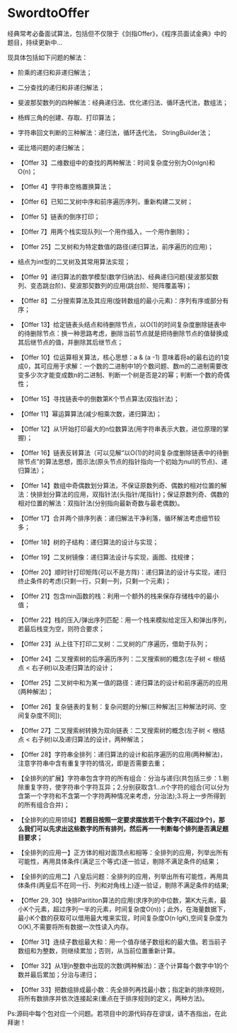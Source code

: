 # SwordtoOffer
经典常考必备面试算法，包括但不仅限于《剑指Offer》，《程序员面试金典》中的题目，持续更新中...

现具体包括如下问题的解法：

 - 阶乘的递归和非递归解法；
 
 - 二分查找的递归和非递归解法；
 
 - 斐波那契数列的四种解法：经典递归法、优化递归法、循环迭代法，数组法；

 - 杨辉三角的创建、存取、打印算法；
 
 - 字符串回文判断的三种解法：递归法，循环迭代法， StringBuilder法；
 
 - 诺比塔问题的递归解法；
 
 - 【Offer 3】二维数组中的查找的两种解法：时间复杂度分别为O(nlgn)和O(n)；

 - 【Offer 4】字符串空格置换算法；

 - 【Offer 6】已知二叉树中序和前序遍历序列，重新构建二叉树；

 - 【Offer 5】链表的倒序打印；

 - 【Offer 7】用两个栈实现队列(一个用作插入，一个用作删除)；

 - 【Offer 25】二叉树和为特定数值的路径(递归算法，前序遍历的应用)；

 - 结点为int型的二叉树及其常用算法实现；
 
 - 【Offer 9】递归算法的数学模型(数学归纳法)、经典递归问题(斐波那契数列、变态跳台阶)、斐波那契数列的应用(跳台阶、矩阵覆盖等)；
 
 - 【Offer 8】二分搜索算法及其应用(旋转数组的最小元素)：序列有序或部分有序；
 
 - 【Offer 13】给定链表头结点和待删除节点，以O(1)的时间复杂度删除链表中的待删除节点：换一种思路考虑，删除当前节点就是把待删除节点的值替换成其后继节点的值，并删除其后继节点；

 - 【Offer 10】位运算相关算法，核心思想：a & (a -1) 意味着将a的最右边的1变成0，其可应用于求解：一个数的二进制中1的个数问题、数m的二进制需要改变多少次才能变成数n的二进制、判断一个树是否是2的幂；判断一个数的奇偶性；

 - 【Offer 15】寻找链表中的倒数第K个节点算法(双指针法)；

 - 【Offer 11】幂运算算法(减少相乘次数，递归算法)；

 - 【Offer 12】从1开始打印最大的n位数算法(用字符串表示大数，进位原理的掌握)；

 - 【Offer 16】链表反转算法（可以见解“以O(1)的时间复杂度删除链表中的待删除节点”的算法思想，图示法(原头节点的指针指向一个初始为null的节点)、递归算法）；

 - 【Offer 14】数组中奇偶数划分算法，不保证原数列奇、偶数的相对位置的解法：快排划分算法的应用，双指针法(头指针/尾指针)；保证原数列奇、偶数的相对位置的解法：双指针法(分别指向最新奇数与最老偶数)。

 - 【Offer 17】合并两个排序列表：递归解法干净利落，循环解法考虑细节较多；

 - 【Offer 18】树的子结构：递归算法的设计与实现；

 - 【Offer 19】二叉树镜像：递归算法设计与实现，画图、找规律；

 - 【Offer 20】顺时针打印矩阵(可以不是方阵)：递归算法的设计与实现，递归终止条件的考虑(只剩一行，只剩一列，只剩一个元素)；

 - 【Offer 21】包含min函数的栈：利用一个额外的栈来保存存储栈中的最小值；

 - 【Offer 22】栈的压入/弹出序列匹配：用一个栈来模拟给定压入和弹出序列，若最后栈变为空，则符合要求；

 - 【Offer 23】从上往下打印二叉树：二叉树的广序遍历，借助于队列；

 - 【Offer 24】二叉搜索树的后序遍历序列：二叉搜索树的概念(左子树 < 根结点 < 右子树)以及递归算法的设计；

 - 【Offer 25】二叉树中和为某一值的路径：递归算法的设计和前序遍历的应用(两种解法)；

 - 【Offer 26】复杂链表的复制：复杂问题的分解(三种解法[三种解法时间、空间复杂度不同]);

 - 【Offer 27】二叉搜索树转换为双向链表：二叉搜索树的概念(左子树 < 根结点 < 右子树)以及递归算法的设计，两种解法；

 - 【Offer 28】字符串全排列：递归算法的设计和前序遍历的应用(两种解法)，注意字符串中含有重复字符的情况，即是否需要去重；

 - 【全排列的扩展】字符串包含字符的所有组合：分治与递归(共包括三步：1.剔除重复字符，使字符串个字符互异；2.分别获取含1...n个字符的组合(可以分为含第一个字符和不含第一个字符两种情况来考虑，分治法);3.将上一步所得到的所有组合合并)；

 - 【全排列的应用领域】<b>若题目按照一定要求摆放若干个数字(不超过9个)，那么我们可以先求出这些数字的所有排列，然后再一一判断每个排列是否满足题目要求；</b>

 - 【全排列的应用一】正方体的相对面顶点和相等：全排列的应用，列举出所有可能性，再用具体条件(满足三个等式)逐一验证，剔除不满足条件的结果；

 - 【全排列的应用二】八皇后问题：全排列的应用，列举出所有可能性，再用具体条件(两皇后不在同一行、列和对角线上)逐一验证，剔除不满足条件的结果;

 - 【Offer 29, 30】快排Parititon算法的应用(求序列的中位数，第K大元素，最小K个元素，超过序列一半的元素，时间复杂度O(n))；此外，在海量数据下，最小K个数的获取可以借用最大堆来实现，时间复杂度O(n·lgK),空间复杂度为O(K),不需要将所有数据一次性读入内存。

 - 【Offer 31】连续子数组最大和：用一个值存储子数组和的最大值。若当前子数组和为整数，则继续累加；否则，从当前位置重新计算。
 
 - 【Offer 32】从1到n整数中出现的次数(两种解法)：逐个计算每个数字中1的个数并最后累加；分治与递归；
 
 - 【Offer 33】把数组排成最小数：先全排列再找最小数；指定新的排序规则，将所有数排序并依次连接起来(重点在于排序规则的定义，两种方法)。

Ps:源码中每个包对应一个问题。若项目中的源代码存在谬误，请不吝指出，在此拜谢！
 
